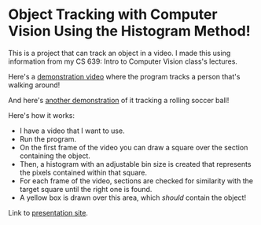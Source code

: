 # Object Tracking with Computer Vision Using the Histogram Method!  

This is a project that can track an object in a video. I made this using 
information from my CS 639: Intro to Computer Vision class's lectures.  

Here's a [demonstration video](https://youtu.be/HfMzB0gXJWs) where the program
tracks a person that's walking around!  

And here's [another demonstration](https://youtu.be/xhE-kyd5_5o) of it tracking
a rolling soccer ball!  
  
Here's how it works:
- I have a video that I want to use.
- Run the program.
- On the first frame of the video you can draw a square over the section 
containing the object.
- Then, a histogram with an adjustable bin size is created that represents the
pixels contained within that square.
- For each frame of the video, sections are checked for similarity with the
target square until the right one is found.
- A yellow box is drawn over this area, which *should* contain the object!  

Link to [presentation site](https://christophergottwaldt.notion.site/Object-Tracking-Project-8a7a474de6314d91808fc24f46287030).